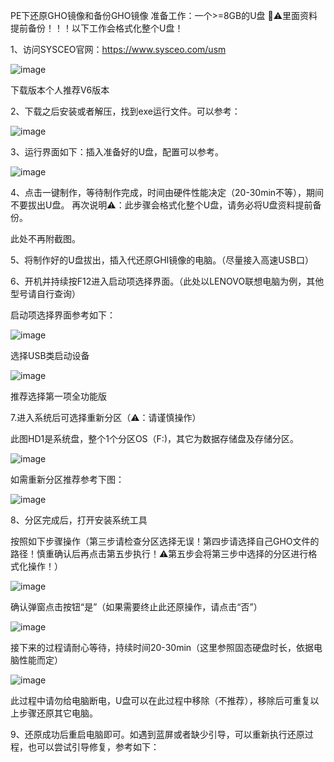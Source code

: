 PE下还原GHO镜像和备份GHO镜像
准备工作：一个>=8GB的U盘 📢⚠️里面资料提前备份！！！以下工作会格式化整个U盘！

1、访问SYSCEO官网：https://www.sysceo.com/usm
   
   ![image](https://github.com/HFMisc/anxiaohundemao/assets/45294062/474b49b0-3cef-4431-a669-7ffaf9625948)
   
   下载版本个人推荐V6版本

2、下载之后安装或者解压，找到exe运行文件。可以参考：

   ![image](https://github.com/HFMisc/anxiaohundemao/assets/45294062/573741c8-a3a9-44e5-8776-9f8da78b3540)
   
3、运行界面如下：插入准备好的U盘，配置可以参考。

   ![image](https://github.com/HFMisc/anxiaohundemao/assets/45294062/072bc09b-5987-4d8e-9384-ba48cdfd664c)
   
4、点击一键制作，等待制作完成，时间由硬件性能决定（20-30min不等），期间不要拔出U盘。 再次说明⚠️：此步骤会格式化整个U盘，请务必将U盘资料提前备份。

   此处不再附截图。

5、将制作好的U盘拔出，插入代还原GHI镜像的电脑。（尽量接入高速USB口）

6、开机并持续按F12进入启动项选择界面。（此处以LENOVO联想电脑为例，其他型号请自行查询）

   启动项选择界面参考如下：
   
   ![image](https://github.com/HFMisc/anxiaohundemao/assets/45294062/82647596-3d16-4fac-947e-dbc9884e66d9)
   
   选择USB类启动设备
   
   ![image](https://github.com/HFMisc/anxiaohundemao/assets/45294062/84d471dd-75b5-4fe0-98d4-8ea7b4ed3753)
   
   推荐选择第一项全功能版
   
7.进入系统后可选择重新分区（⚠️：请谨慎操作）

  此图HD1是系统盘，整个1个分区OS（F:)，其它为数据存储盘及存储分区。
  
  ![image](https://github.com/HFMisc/anxiaohundemao/assets/45294062/d18c878e-9b33-420d-9198-aa5d05ddfad6)
  
  如需重新分区推荐参考下图：
  
  ![image](https://github.com/HFMisc/anxiaohundemao/assets/45294062/be3a3d88-c7df-49d0-b130-eb18510f336e)

8、分区完成后，打开安装系统工具

   按照如下步骤操作（第三步请检查分区选择无误！第四步请选择自己GHO文件的路径！慎重确认后再点击第五步执行！⚠️第五步会将第三步中选择的分区进行格式化操作！）
   
   ![image](https://github.com/HFMisc/anxiaohundemao/assets/45294062/e0e113d9-c61d-4c8e-bc99-f6ffcb8b547e)

   确认弹窗点击按钮“是”（如果需要终止此还原操作，请点击“否”）

   ![image](https://github.com/HFMisc/anxiaohundemao/assets/45294062/ae604971-2e2b-40a8-9dbb-4718a0c8bae3)

   接下来的过程请耐心等待，持续时间20-30min（这里参照固态硬盘时长，依据电脑性能而定）

   ![image](https://github.com/HFMisc/anxiaohundemao/assets/45294062/183693fb-5071-452a-b83a-2f8e56bb3ff6)

   此过程中请勿给电脑断电，U盘可以在此过程中移除（不推荐），移除后可重复以上步骤还原其它电脑。
   
9、还原成功后重启电脑即可。如遇到蓝屏或者缺少引导，可以重新执行还原过程，也可以尝试引导修复，参考如下：

   
   


   

   

  


